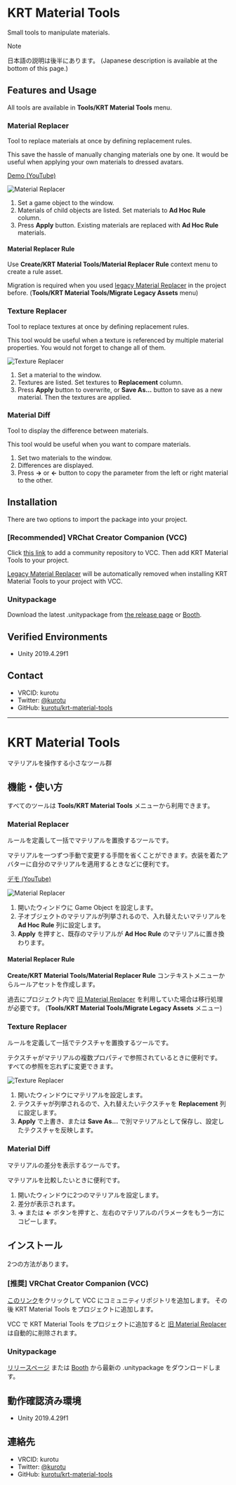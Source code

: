 # KRT Material Tools

Small tools to manipulate materials.

> [!NOTE]
> 日本語の説明は後半にあります。
> (Japanese description is available at the bottom of this page.)

## Features and Usage

All tools are available in **Tools/KRT Material Tools** menu.

### Material Replacer

Tool to replace materials at once by defining replacement rules.

This save the hassle of manually changing materials one by one. It would be useful when applying your own materials to dressed avatars.

[Demo (YouTube)](https://youtu.be/cPbJyPUZaqo)

![Material Replacer](./images/material-replacer.png)

1. Set a game object to the window.
2. Materials of child objects are listed. Set materials to **Ad Hoc Rule** column.
3. Press **Apply** button. Existing materials are replaced with **Ad Hoc Rule** materials.

#### Material Replacer Rule

Use **Create/KRT Material Tools/Material Replacer Rule** context menu to create a rule asset.

Migration is required when you used [legacy Material Replacer](https://github.com/kurotu/MaterialReplacer) in the project before.
(**Tools/KRT Material Tools/Migrate Legacy Assets** menu)

### Texture Replacer

Tool to replace textures at once by defining replacement rules.

This tool would be useful when a texture is referenced by multiple material properties.
You would not forget to change all of them.

![Texture Replacer](./images/texture-replacer.png)

1. Set a material to the window.
2. Textures are listed. Set textures to **Replacement** column.
3. Press **Apply** button to overwrite, or **Save As...** button to save as a new material. Then the textures are applied.

### Material Diff

Tool to display the difference between materials.

This tool would be useful when you want to compare materials.

1. Set two materials to the window.
2. Differences are displayed.
3. Press **→** or **←** button to copy the parameter from the left or right material to the other.

## Installation

There are two options to import the package into your project.

### [Recommended] VRChat Creator Companion (VCC)

Click [this link](https://kurotu.github.io/vpm-repos/vpm.html) to add a community repository to VCC.
Then add KRT Material Tools to your project.

[Legacy Material Replacer](https://github.com/kurotu/MaterialReplacer) will be automatically removed when installing KRT Material Tools to your project with VCC.

### Unitypackage

Download the latest .unitypackage from [the release page](https://github.com/kurotu/krt-material-tools/releases/latest) or [Booth](https://kurotu.booth.pm).

## Verified Environments

- Unity 2019.4.29f1

## Contact

- VRCID: kurotu
- Twitter: [@kurotu](https://twitter.com/kurotu)
- GitHub: [kurotu/krt-material-tools](https://github.com/kurotu/krt-material-tools)

---

# KRT Material Tools

マテリアルを操作する小さなツール群

## 機能・使い方

すべてのツールは **Tools/KRT Material Tools** メニューから利用できます。

### Material Replacer

ルールを定義して一括でマテリアルを置換するツールです。

マテリアルを一つずつ手動で変更する手間を省くことができます。衣装を着たアバターに自分のマテリアルを適用するときなどに便利です。

[デモ (YouTube)](https://youtu.be/cPbJyPUZaqo)

![Material Replacer](./images/material-replacer.png)

1. 開いたウィンドウに Game Object を設定します。
2. 子オブジェクトのマテリアルが列挙されるので、入れ替えたいマテリアルを **Ad Hoc Rule** 列に設定します。
3. **Apply** を押すと、既存のマテリアルが **Ad Hoc Rule** のマテリアルに置き換わります。

#### Material Replacer Rule

**Create/KRT Material Tools/Material Replacer Rule** コンテキストメニューからルールアセットを作成します。

過去にプロジェクト内で [旧 Material Replacer](https://github.com/kurotu/MaterialReplacer) を利用していた場合は移行処理が必要です。
(**Tools/KRT Material Tools/Migrate Legacy Assets** メニュー)

### Texture Replacer

ルールを定義して一括でテクスチャを置換するツールです。

テクスチャがマテリアルの複数プロパティで参照されているときに便利です。
すべての参照を忘れずに変更できます。

![Texture Replacer](./images/texture-replacer.png)

1. 開いたウィンドウにマテリアルを設定します。
2. テクスチャが列挙されるので、入れ替えたいテクスチャを **Replacement** 列に設定します。
3. **Apply** で上書き、または **Save As...** で別マテリアルとして保存し、設定したテクスチャを反映します。

### Material Diff

マテリアルの差分を表示するツールです。

マテリアルを比較したいときに便利です。

1. 開いたウィンドウに2つのマテリアルを設定します。
2. 差分が表示されます。
3. **→** または **←** ボタンを押すと、左右のマテリアルのパラメータをもう一方にコピーします。

## インストール

2つの方法があります。

### [推奨] VRChat Creator Companion (VCC)

[このリンク](https://kurotu.github.io/vpm-repos/vpm.html)をクリックして VCC にコミュニティリポジトリを追加します。
その後 KRT Material Tools をプロジェクトに追加します。

VCC で KRT Material Tools をプロジェクトに追加すると [旧 Material Replacer](https://github.com/kurotu/MaterialReplacer) は自動的に削除されます。

### Unitypackage

[リリースページ](https://github.com/kurotu/krt-material-tools/releases/latest) または [Booth](https://kurotu.booth.pm) から最新の .unitypackage をダウンロードします。

## 動作確認済み環境

- Unity 2019.4.29f1

## 連絡先

- VRCID: kurotu
- Twitter: [@kurotu](https://twitter.com/kurotu)
- GitHub: [kurotu/krt-material-tools](https://github.com/kurotu/krt-material-tools)
